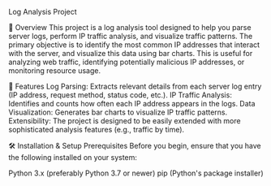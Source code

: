 Log Analysis Project

📖 Overview
This project is a log analysis tool designed to help you parse server logs, perform IP traffic analysis, and visualize traffic patterns. The primary objective is to identify the most common IP addresses that interact with the server, and visualize this data using bar charts. This is useful for analyzing web traffic, identifying potentially malicious IP addresses, or monitoring resource usage.

🔑 Features
Log Parsing: Extracts relevant details from each server log entry (IP address, request method, status code, etc.).
IP Traffic Analysis: Identifies and counts how often each IP address appears in the logs.
Data Visualization: Generates bar charts to visualize IP traffic patterns.
Extensibility: The project is designed to be easily extended with more sophisticated analysis features (e.g., traffic by time).

🛠️ Installation & Setup
Prerequisites
Before you begin, ensure that you have the following installed on your system:

Python 3.x (preferably Python 3.7 or newer)
pip (Python's package installer)


